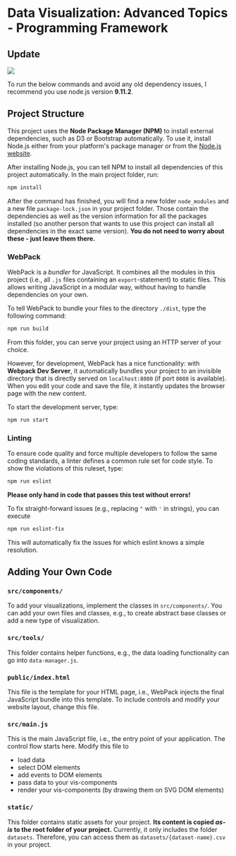 # Data Visualization: Advanced Topics - Programming Framework

## Update

![](demo.gif)

To run the below commands and avoid any old dependency issues, I recommend you use node.js version __9.11.2__.




## Project Structure

This project uses the __Node Package Manager (NPM)__  to install external dependencies, such as D3 or Bootstrap automatically.
To use it, install Node.js either from your platform's package manager or from the [Node.js website](https://nodejs.org/).

After installing Node.js, you can tell NPM to install all dependencies of this project automatically.
In the main project folder, run:
```bash
npm install
```

After the command has finished, you will find a new folder `node_modules` and a new file `package-lock.json` in your project folder.
Those contain the dependencies as well as the version information for all the packages installed (so another person that wants to use this project can install all dependencies in the exact same version).
__You do not need to worry about these - just leave them there.__

### WebPack

WebPack is a _bundler_ for JavaScript.
It combines all the modules in this project (i.e., all `.js` files containing an `export`-statement) to static files.
This allows writing JavaScript in a modular way, without having to handle dependencies on your own.

To tell WebPack to bundle your files to the directory `./dist`, type the following command:
```bash
npm run build
```

From this folder, you can serve your project using an HTTP server of your choice.

However, for development, WebPack has a nice functionality: with __Webpack Dev Server__, it automatically bundles your project to an invisible directory that is directly served on `localhost:8080` (if port `8080` is available).
When you edit your code and save the file, it instantly updates the browser page with the new content.

To start the development server, type:
```bash
npm run start
```

### Linting

To ensure code quality and force multiple developers to follow the same coding standards, a linter defines a common rule set for code style.
To show the violations of this ruleset, type:
```bash
npm run eslint
```
__Please only hand in code that passes this test without errors!__

To fix straight-forward issues (e.g., replacing `"` with `'` in strings), you can execute
```bash
npm run eslint-fix
```
This will automatically fix the issues for which eslint knows a simple resolution.


## Adding Your Own Code

### `src/components/`

To add your visualizations, implement the classes in `src/components/`.
You can add your own files and classes, e.g., to create abstract base classes or add a new type of visualization.

### `src/tools/`

This folder contains helper functions, e.g., the data loading functionality can go into `data-manager.js`.

### `public/index.html`

This file is the template for your HTML page, i.e., WebPack injects the final JavaScript bundle into this template.
To include controls and modify your website layout, change this file.

### `src/main.js`

This is the main JavaScript file, i.e., the entry point of your application.
The control flow starts here.
Modify this file to
* load data
* select DOM elements
* add events to DOM elements
* pass data to your vis-components
* render your vis-components (by drawing them on SVG DOM elements)

### `static/`

This folder contains static assets for your project.
__Its content is copied _as-is_ to the root folder of your project.__
Currently, it only includes the folder `datasets`.
Therefore, you can access them as `datasets/{dataset-name}.csv` in your project.
